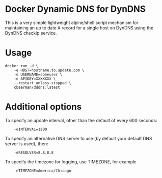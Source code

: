 # Docker Dynamic DNS for DynDNS

This is a very simple lightweight alpine/shell script mechanism for maintaining an up to date A record for a single host on DynDNS using the DynDNS checkip service.

# Usage

```
docker run -d \
	-e HOST=hostname.to.update.com \
	-e USERNAME=someuser \
	-e APIKEY=XXXXXXX \
	--restart unless-stopped \
	cbearman/dddns:latest
```

# Additional options
To specify an update interval, other than the default of every 600 seconds:

```
	-eINTERVAL=1200
```

To specify an alternative DNS server to use (by default your default DNS server is used), then:
```
	-eRESOLVER=8.8.8.8
```

To specify the timezone for logging, use TIMEZONE, for example
```
	-eTIMEZONE=America/Chicago
```
